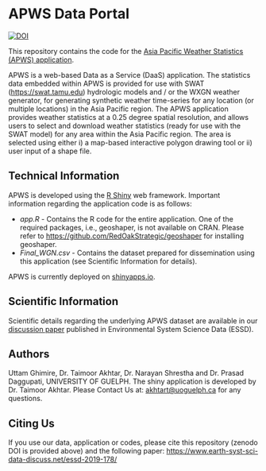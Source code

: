 # APWS Data Portal
[![DOI](https://zenodo.org/badge/210858212.svg)](https://zenodo.org/badge/latestdoi/210858212)

This repository contains the code for the [Asia Pacific Weather Statistics (APWS) application](https://hydra-water.shinyapps.io/APWS/).

APWS is a web-based Data as a Service (DaaS) application. The statistics data embedded within APWS is provided for use with SWAT (https://swat.tamu.edu) hydrologic models and / or the WXGN weather generator, for generating synthetic weather time-series for any location (or multiple locations) in the Asia Pacific region. The APWS application provides weather statistics at a 0.25 degree spatial resolution, and allows users to select and download weather statistics (ready for use with the SWAT model) for any area within the Asia Pacific region. The area is selected using either i) a map-based interactive polygon drawing tool or ii) user input of a shape file. 

## Technical Information
APWS is developed using the [R Shiny](https://shiny.rstudio.com/) web framework. Important information regarding the application code is as follows:

* *app.R* - Contains the R code for the entire application. One of the required packages, i.e., geoshaper, is not available on CRAN. Please refer to https://github.com/RedOakStrategic/geoshaper for installing geoshaper.
* *Final_WGN.csv* - Contains the dataset prepared for dissemination using this application (see Scientific Information for details).

APWS is currently deployed on [shinyapps.io](https://shinyapps.io/).

## Scientific Information
Scientific details regarding the underlying APWS dataset are available in our [discussion paper](https://www.earth-syst-sci-data-discuss.net/essd-2019-178/) published in Environmental System Science Data (ESSD).   

## Authors
Uttam Ghimire, Dr. Taimoor Akhtar, Dr. Narayan Shrestha and Dr. Prasad Daggupati, UNIVERSITY OF GUELPH.
The shiny application is developed by Dr. Taimoor Akhtar.
Please Contact Us at: akhtart@uoguelph.ca for any questions.

## Citing Us
If you use our data, application or codes, please cite this repository (zenodo DOI is provided above) and the following paper:
https://www.earth-syst-sci-data-discuss.net/essd-2019-178/

